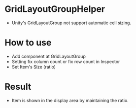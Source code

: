 # GridLayoutGroupHelper
- Unity's GridLayoutGroup not support automatic cell sizing.


# How to use
- Add component at GridLayoutGroup
- Setting fix column count or fix row count in Inspector
- Set Item's Size (ratio)

# Result
- Item is shown in the display area by maintaining the ratio.